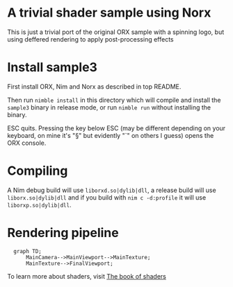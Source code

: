 # A trivial shader sample using Norx

This is just a trivial port of the original ORX sample with a spinning logo, but using deffered rendering to apply post-processing effects

# Install sample3

First install ORX, Nim and Norx as described in top README.

Then run `nimble install` in this directory which will compile and install the `sample3` binary in release mode, or run `nimble run` without installing the binary.

ESC quits. Pressing the key below ESC (may be different depending on your keyboard, on mine it's "§" but evidently "`" on others I guess) opens the ORX console.

# Compiling

A Nim debug build will use `liborxd.so|dylib|dll`, a release build will use `liborx.so|dylib|dll` and if you build with `nim c -d:profile` it will use `liborxp.so|dylib|dll`.

# Rendering pipeline

```mermaid
  graph TD;
      MainCamera-->MainViewport-->MainTexture;
      MainTexture-->FinalViewport;
```

To learn more about shaders, visit [The book of shaders](https://thebookofshaders.com/)

